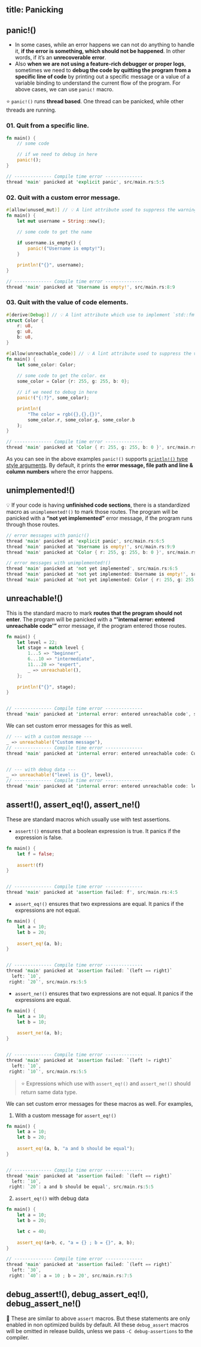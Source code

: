 title: Panicking
---

## panic!()

- In some cases, while an error happens we can not do anything to handle it, **if the error is something, which should not be happened**. In other words, if it’s an **unrecoverable error**.
- Also **when we are not using a feature-rich debugger or proper logs**, sometimes we need to **debug the code by quitting the program from a specific line of code** by printing out a specific message or a value of a variable binding to understand the current flow of the program.
For above cases, we can use `panic!` macro.

⭐ `panic!()` runs **thread based**. One thread can be panicked, while other threads are running.

### 01. Quit from a specific line.
```rust
fn main() {
    // some code

    // if we need to debug in here
    panic!();
}

// -------------- Compile time error --------------
thread 'main' panicked at 'explicit panic', src/main.rs:5:5
```

### 02. Quit with a custom error message.
```rust
#[allow(unused_mut)] // 💡 A lint attribute used to suppress the warning; username variable does not need to be mutable
fn main() {
    let mut username = String::new();

    // some code to get the name
  
    if username.is_empty() {
        panic!("Username is empty!");
    }

    println!("{}", username);
}

// -------------- Compile time error --------------
thread 'main' panicked at 'Username is empty!', src/main.rs:8:9
```

### 03. Quit with the value of code elements.
```rust
#[derive(Debug)] // 💡 A lint attribute which use to implement `std::fmt::Debug` to Color
struct Color {
    r: u8,
    g: u8,
    b: u8,
}

#[allow(unreachable_code)] // 💡 A lint attribute used to suppress the warning; unreachable statement
fn main() {
    let some_color: Color;
    
    // some code to get the color. ex
    some_color = Color {r: 255, g: 255, b: 0};

    // if we need to debug in here
    panic!("{:?}", some_color);

    println!(
        "The color = rgb({},{},{})",
        some_color.r, some_color.g, some_color.b
    );
}

// -------------- Compile time error --------------
thread 'main' panicked at 'Color { r: 255, g: 255, b: 0 }', src/main.rs:16:5
```

As you can see in the above examples `panic!()` supports [`println!()` type style arguments](a3.hello_world.html#Usages-of-println). By default, it prints the **error message, file path and line & column numbers** where the error happens.

## unimplemented!()

💡 If your code is having **unfinished code sections**, there is a standardized macro as `unimplemented!()` to mark those routes. The program will be panicked with a **“not yet implemented”** error message, if the program runs through those routes.

```rust
// error messages with panic!()
thread 'main' panicked at 'explicit panic', src/main.rs:6:5
thread 'main' panicked at 'Username is empty!', src/main.rs:9:9
thread 'main' panicked at 'Color { r: 255, g: 255, b: 0 }', src/main.rs:17:5

// error messages with unimplemented!()
thread 'main' panicked at 'not yet implemented', src/main.rs:6:5
thread 'main' panicked at 'not yet implemented: Username is empty!', src/main.rs:9:9
thread 'main' panicked at 'not yet implemented: Color { r: 255, g: 255, b: 0 }', src/main.rs:17:5
```

## unreachable!()

This is the standard macro to mark **routes that the program should not enter**. The program will be panicked with a **“'internal error: entered unreachable code'”** error message, if the program entered those routes.

```rust
fn main() {
    let level = 22;
    let stage = match level {
        1...5 => "beginner",
        6...10 => "intermediate",
        11...20 => "expert",
        _ => unreachable!(),
    };
    
    println!("{}", stage);
}


// -------------- Compile time error --------------
thread 'main' panicked at 'internal error: entered unreachable code', src/main.rs:7:20
```

We can set custom error messages for this as well.

```rust
// --- with a custom message ---
_ => unreachable!("Custom message"),
// -------------- Compile time error --------------
thread 'main' panicked at 'internal error: entered unreachable code: Custom message', src/main.rs:7:20


// --- with debug data ---
_ => unreachable!("level is {}", level),
// -------------- Compile time error --------------
thread 'main' panicked at 'internal error: entered unreachable code: level is 22', src/main.rs:7:14
```

## assert!(), assert_eq!(), assert_ne!()

These are standard macros which usually use with test assertions.

- `assert!()` ensures that a boolean expression is true. It panics if the expression is false.

```rust
fn main() {
    let f = false;
    
    assert!(f)
}


// -------------- Compile time error --------------
thread 'main' panicked at 'assertion failed: f', src/main.rs:4:5
```

- `assert_eq!()` ensures that two expressions are equal. It panics if the expressions are not equal.

```rust
fn main() {
    let a = 10;
    let b = 20;
    
    assert_eq!(a, b);
}


// -------------- Compile time error --------------
thread 'main' panicked at 'assertion failed: `(left == right)`
  left: `10`,
 right: `20`', src/main.rs:5:5
```

- `assert_ne!()` ensures that two expressions are not equal. It panics if the expressions are equal.

```rust
fn main() {
    let a = 10;
    let b = 10;
    
    assert_ne!(a, b);
}


// -------------- Compile time error --------------
thread 'main' panicked at 'assertion failed: `(left != right)`
  left: `10`,
 right: `10`', src/main.rs:5:5
```

> ⭐ Expressions which use with `assert_eq!()` and `assert_ne!()` should return same data type.

We can set custom error messages for these macros as well. For examples,

1. With a custom message for `assert_eq!()`

```rust
fn main() {
    let a = 10;
    let b = 20;
    
    assert_eq!(a, b, "a and b should be equal");
}


// -------------- Compile time error --------------
thread 'main' panicked at 'assertion failed: `(left == right)`
  left: `10`,
 right: `20`: a and b should be equal', src/main.rs:5:5
```

2. `assert_eq!()` with debug data

```rust
fn main() {
    let a = 10;
    let b = 20;

    let c = 40;
    
    assert_eq!(a+b, c, "a = {} ; b = {}", a, b);
}

// -------------- Compile time error --------------
thread 'main' panicked at 'assertion failed: `(left == right)`
  left: `30`,
 right: `40`: a = 10 ; b = 20', src/main.rs:7:5
```

## debug_assert!(), debug_assert_eq!(), debug_assert_ne!()

🔎 These are similar to above `assert` macros. But these statements are only enabled in non optimized builds by default. All these `debug_assert` macros will be omitted in release builds, unless we pass `-C debug-assertions` to the compiler.
